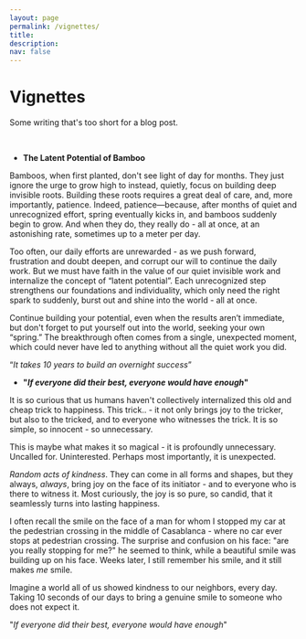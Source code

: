 ```yaml
---
layout: page
permalink: /vignettes/
title:  
description:
nav: false
---
```


<div class="talks">
    <div class="header-bar">
        <h1>Vignettes</h1>
        <p>Some writing that's too short for a blog post.</p> 
    </div>
</div>

<br />


* **The Latent Potential of Bamboo**

Bamboos, when first planted, don't see light of day for months. They just ignore the urge to grow high to instead, quietly, focus on building deep invisible roots. Building these roots requires a great deal of care, and, more importantly, patience. Indeed, patience—because, after months of quiet and unrecognized effort, spring eventually kicks in, and bamboos suddenly begin to grow. And when they do, they really do - all at once, at an astonishing rate, sometimes up to a meter per day.

Too often, our daily efforts are unrewarded - as we push forward, frustration and doubt deepen, and corrupt our will to continue the daily work. But we must have faith in the value of our quiet invisible work and internalize the concept of “latent potential”. Each unrecognized step strengthens our foundations and individuality, which only need the right spark to suddenly, burst out and shine into the world - all at once.

Continue building your potential, even when the results aren’t immediate, but don't forget to put yourself out into the world, seeking your own “spring.” The breakthrough often comes from a single, unexpected moment, which could never have led to anything without all the quiet work you did. 

“_It takes 10 years to build an overnight success_”

* **"*If everyone did their best, everyone would have enough*"**

It is so curious that us humans haven't collectively internalized this old and cheap trick to happiness. This trick.. - it not only brings joy to the tricker, but also to the tricked, and to everyone who witnesses the trick. It is so simple, so innocent - so unnecessary. 

This is maybe what makes it so magical - it is profoundly unnecessary. Uncalled for. Uninterested. Perhaps most importantly, it is unexpected.

*Random acts of kindness*. They can come in all forms and shapes, but they always, *always*, bring joy on the face of its initiator - and to everyone who is there to witness it. Most curiously, the joy is so pure, so candid, that it seamlessly turns into lasting happiness. 

I often recall the smile on the face of a man for whom I stopped my car at the pedestrian crossing in the middle of Casablanca - where no car ever stops at pedestrian crossing. The surprise and confusion on his face: "are you really stopping for me?" he seemed to think, while a beautiful smile was building up on his face. Weeks later, I still remember his smile, and it still makes *me* smile. 

Imagine a world all of us showed kindness to our neighbors, every day. Taking 10 seconds of our days to bring a genuine smile to someone who does not expect it. 

"*If everyone did their best, everyone would have enough*"